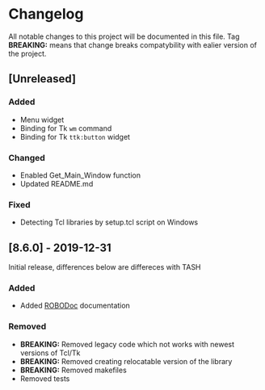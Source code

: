 # Changelog
All notable changes to this project will be documented in this file.
Tag **BREAKING:** means that change breaks compatybility with ealier version
of the project.

## [Unreleased]

### Added
- Menu widget
- Binding for Tk `wm` command
- Binding for Tk `ttk:button` widget

### Changed
- Enabled Get\_Main\_Window function
- Updated README.md

### Fixed
- Detecting Tcl libraries by setup.tcl script on Windows

## [8.6.0] - 2019-12-31
Initial release, differences below are differeces with TASH

### Added
- Added [ROBODoc](https://rfsber.home.xs4all.nl/Robo/) documentation

### Removed
- **BREAKING:** Removed legacy code which not works with newest versions of
            Tcl/Tk
- **BREAKING:** Removed creating relocatable version of the library
- **BREAKING:** Removed makefiles
- Removed tests
